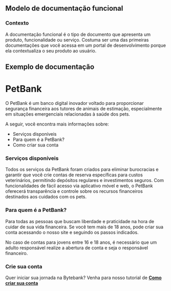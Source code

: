 ## Modelo de documentação funcional

### Contexto 
A documentação funcional é o tipo de documento que apresenta um produto, funcionalidade ou serviço. Costuma ser uma das primeiras documentações que você acessa em um portal de desenvolvimento porque ela contextualiza o seu produto ao usuário. 

## Exemplo de documentação 

# PetBank

O PetBank é um banco digital inovador voltado para proporcionar segurança financeira aos tutores de animais de estimação, especialmente em situações emergenciais relacionadas à saúde dos pets.

A seguir, você encontra mais informações sobre: 

* Serviços disponíveis
* Para quem é a PetBank?
* Como criar sua conta  


### Serviços disponíveis

Todos os serviços da PetBank foram criados para eliminar burocracias e garantir que você crie contas de reserva específicas para custos veterinários, permitindo depósitos regulares e investimentos seguros. Com funcionalidades de fácil acesso via aplicativo móvel e web, o PetBank oferecerá transparência e controle sobre os recursos financeiros destinados aos cuidados com os pets.

### Para quem é a PetBank? 

Para todas as pessoas que buscam liberdade e praticidade na hora de cuidar de sua vida financeira. Se você tem mais de 18 anos, pode criar sua conta acessando o nosso site e seguindo os passos indicados. 

No caso de contas para jovens entre 16 e 18 anos, é necessário que um adulto responsável realize a abertura de conta e seja o responsável financeiro. 

### Crie sua conta

Quer iniciar sua jornada na Bytebank? Venha para nosso tutorial de [**Como criar sua conta**](URL)
